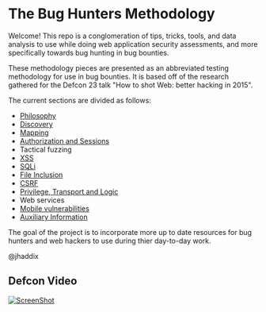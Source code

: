 # The Bug Hunters Methodology

Welcome! This repo is a conglomeration of tips, tricks, tools, and data analysis to use while doing web application security assessments, and more specifically towards bug hunting in bug bounties.

These methodology pieces are presented as an abbreviated testing methodology for use in bug bounties. It is based off of the research gathered for the Defcon 23 talk "How to shot Web: better hacking in 2015". 

The current sections are divided as follows:

* [Philosophy](/1_Philosophy.markdown)
* [Discovery](/2_Discovery.markdown)
* [Mapping](/3_Mapping.markdown)
* [Authorization and Sessions](/4_Authorization_and_Session.markdown)
* Tactical fuzzing
* [XSS](/5_XSS.markdown)
* [SQLi](/6_SQLi.markdown)
* [File Inclusion](/7_File_Upload.markdown)
* [CSRF](/8_CSRF.markdown)
* [Privilege, Transport and Logic](/9_Privledge_Logic_Transport.markdown)
* Web services
* [Mobile vulnerabilities](/10_Mobile.markdown)
* [Auxiliary Information](/11_Auxiliary_Info.markdown)

The goal of the project is to incorporate more up to date resources for bug hunters and web hackers to use during thier day-to-day work. 

@jhaddix

## Defcon Video

[![ScreenShot](https://dl.dropboxusercontent.com/u/37776965/2015-10-08_14-57-26.png)](https://drive.google.com/file/d/0B15XPa08CyxhQ1J2T2tOUUJuSFk/view?usp=sharing)
